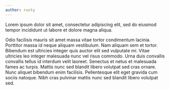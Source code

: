 ```yaml
---
author: rusty
---
```

Lorem ipsum dolor sit amet, consectetur adipiscing elit, sed do eiusmod tempor incididunt ut labore et dolore magna aliqua.

Odio facilisis mauris sit amet massa vitae tortor condimentum lacinia. Porttitor massa id neque aliquam vestibulum. Nam aliquam sem et tortor. Bibendum est ultricies integer quis auctor elit sed vulputate mi. Vitae ultricies leo integer malesuada nunc vel risus commodo. Urna duis convallis convallis tellus id interdum velit laoreet. Senectus et netus et malesuada fames ac turpis. Mattis nunc sed blandit libero volutpat sed cras ornare. Nunc aliquet bibendum enim facilisis. Pellentesque elit eget gravida cum sociis natoque. Nibh cras pulvinar mattis nunc sed blandit libero volutpat sed.

